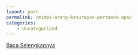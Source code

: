 ```yaml
---
layout: post
permalink: /mimpi-orang-kesurupan-pertanda-apa/
categories:
    - Uncategorized
---
```


[Baca Selengkapnya](/08)